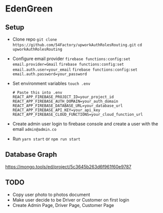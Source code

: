# EdenGreen

## Setup
- Clone repo
    `git clone https://github.com/54Factory/upworkAuthRolesRouting.git`
    `cd upworkAuthRolesRouting`

- Configure email provider
    `firebase functions:config:set email.provider=Gmail`
    `firebase functions:config:set email.auth.user=your_email`
    `firebase functions:config:set email.auth.password=your_password`

- Set environment variables
    `touch .env`
    ```
    # Paste this into .env
    REACT_APP_FIREBASE_PROJECT_ID=your_project_id
    REACT_APP_FIREBASE_AUTH_DOMAIN=your_auth_domain
    REACT_APP_FIREBASE_DATABASE_URL=your_database_url
    REACT_APP_FIREBASE_API_KEY=your_api_key
    REACT_APP_FIREBASE_CLOUD_FUNCTIONS=your_cloud_function_url
    ```

- Create admin user
    login to firebase console and create a user with the email `admin@admin.co`

- Run
    `yarn start` or `npm run start`

## Database Graph
https://mongo.tools/ed/project/5c3645b263d6f961f60e9787

## TODO
- Copy user photo to photos document
- Make user decide to be Driver or Customer on first login
- Create Admin Page, Driver Page, Customer Page
